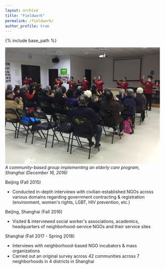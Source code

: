 ```yaml
---
layout: archive
title: "Fieldwork"
permalink: /fieldwork/
author_profile: true
---
```


{% include base_path %}

![](/images/fw0.jpg)
*A community-based group implementing an elderly care program, Shanghai (December 16, 2016)*

Beijing (Fall 2015)
- Conducted in-depth interviews with civilian-established NGOs across various domains regarding government contracting & registration (environment, women's rights, LGBT, HIV prevention, etc.)

Beijing, Shanghai (Fall 2016)
- Visited & interviewed social worker's associations, academics, headquarters of neighborhood-service NGOs and their service sites

Shanghai (Fall 2017 - Spring 2018)
- Interviews with neighborhood-based NGO incubators & mass organizations
- Carried out an original survey across 42 communities across 7 neighborhoods in 4 districts in Shanghai

